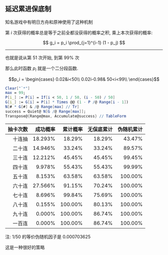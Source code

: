 ## 延迟累进保底制

知名游戏中有明日方舟和原神使用了这种机制

第 $i$ 次获得的概率总是等于之前全都没获得的概率之积, 乘上本次获得的概率:

$$ g_i = p_i \prod_{j=1}^{i-1} (1 - p_j) $$

---

也就是说从第 51 次开始, 到第 99% 次

那么此时函数 $p_i$ 就是一个二分段函数.

$$p_i = \begin{cases}
0.02&i<50\\
0.02i-0.98& 50<i<99\\
\end{cases}$$

```mathematica
Clear["`*"]
max = 99;
P[i_] := P[i] = If[i < 50, 1 / 50, (i - 50) / 50]
G[i_] := G[i] = P[i] * Times @@ (1 - P /@ Range[i - 1])
N[# * G[#] & /@ Range[max] // Tr]
success = Quiet@ N[G /@ Range[max]];
Transpose@{Range@max, Accumulate@success} // TableForm
```

| 抽卡次数 |    成功概率 |    累计概率 |  无保底累计 |   伪随机累计 |
|-----:|--------:|--------:|-------:|--------:|
|  十连抽 | 18.293% |  18.29% | 18.29% |  43.47% |
|  二十连 | 14.946% |  33.24% | 33.24% |  89.57% |
|  三十连 | 12.212% |  45.45% | 45.45% |  99.45% |
|  四十连 |  9.978% |  55.43% | 55.43% |  99.99% |
|  五十连 |  8.153% |  63.58% | 63.58% | 100.00% |
|  六十连 | 27.566% |  91.15% | 70.24% | 100.00% |
|  七十连 |  8.696% |  99.84% | 75.69% | 100.00% |
|  八十连 |  0.155% | 100.00% | 80.13% | 100.00% |
|  九十连 |  0.000% | 100.00% | 86.74% | 100.00% |
|  一百连 |  0.000% | 100.00% | 86.74% | 100.00% |

注: 1/50 的等价伪随机因子是 0.000703625

这是一种很好的策略


